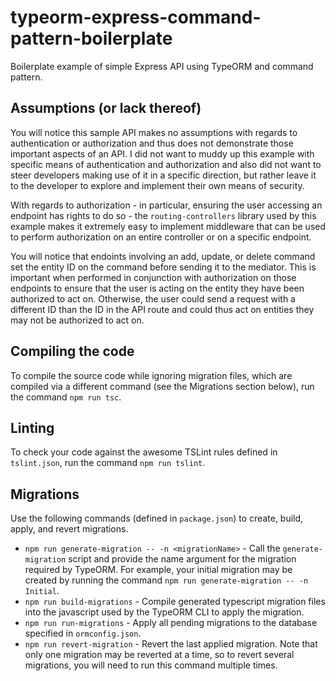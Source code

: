 # typeorm-express-command-pattern-boilerplate
Boilerplate example of simple Express API using TypeORM and command pattern.

## Assumptions (or lack thereof)
You will notice this sample API makes no assumptions with regards to authentication or authorization and thus does not demonstrate those important aspects of an API. I did not want to muddy up this example with specific means of authentication and authorization and also did not want to steer developers making use of it in a specific direction, but rather leave it to the developer to explore and implement their own means of security.

With regards to authorization - in particular, ensuring the user accessing an endpoint has rights to do so - the `routing-controllers` library used by this example makes it extremely easy to implement middleware that can be used to perform authorization on an entire controller or on a specific endpoint.

You will notice that endoints involving an add, update, or delete command set the entity ID on the command before sending it to the mediator. This is important when performed in conjunction with authorization on those endpoints to ensure that the user is acting on the entity they have been authorized to act on. Otherwise, the user could send a request with a different ID than the ID in the API route and could thus act on entities they may not be authorized to act on.

## Compiling the code
To compile the source code while ignoring migration files, which are compiled via a different command (see the Migrations section below), run the command `npm run tsc`.

## Linting
To check your code against the awesome TSLint rules defined in `tslint.json`, run the command `npm run tslint`.

## Migrations
Use the following commands (defined in `package.json`) to create, build, apply, and revert migrations.

* `npm run generate-migration -- -n <migrationName>` - Call the `generate-migration` script and provide the name argument for the migration required by TypeORM. For example, your initial migration may be created by running the command `npm run generate-migration -- -n Initial`.
* `npm run build-migrations` - Compile generated typescript migration files into the javascript used by the TypeORM CLI to apply the migration.
* `npm run run-migrations` - Apply all pending migrations to the database specified in `ormconfig.json`.
* `npm run revert-migration` - Revert the last applied migration. Note that only one migration may be reverted at a time, so to revert several migrations, you will need to run this command multiple times.
